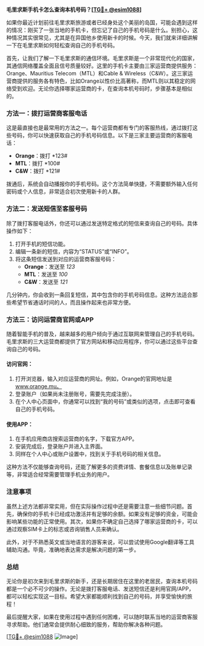 **毛里求斯手机卡怎么查询本机号码？[[TG💪+ @esim1088](https://t.me/s/esim1088)]**

如果你最近计划前往毛里求斯旅游或者已经身处这个美丽的岛国，可能会遇到这样的情况：刚买了一张当地的手机卡，但忘记了自己的手机号码是什么。别担心，这种情况其实很常见，尤其是在异国他乡使用新卡的时候。今天，我们就来详细讲解一下在毛里求斯如何轻松查询自己的手机号码。

首先，让我们了解一下毛里求斯的通信环境。毛里求斯是一个非常现代化的国家，其通信网络覆盖全面且信号质量较好。这里的手机卡主要由三家运营商提供服务：Orange、Mauritius Telecom（MTL）和Cable & Wireless（C&W）。这三家运营商提供的服务各有特色，比如Orange以性价比高著称，而MTL则以其稳定的网络受到欢迎。无论你选择哪家运营商的卡，在查询本机号码时，步骤基本是相似的。

### **方法一：拨打运营商客服电话**
这是最直接也是最常用的方法之一。每个运营商都有专门的客服热线，通过拨打这些号码，你可以快速获取自己的手机号码信息。以下是三家主要运营商的客服电话：

- **Orange**：拨打 *123#
- **MTL**：拨打 *100#
- **C&W**：拨打 *121#

拨通后，系统会自动播报你的手机号码。这个方法简单快捷，不需要额外输入任何密码或个人信息，非常适合初次使用新卡的人群。

### **方法二：发送短信至客服号码**
除了拨打客服电话外，你还可以通过发送特定格式的短信来查询自己的号码。具体操作如下：

1. 打开手机的短信功能。
2. 编辑一条新的短信，内容为“STATUS”或“INFO”。
3. 将这条短信发送到对应的运营商客服号码：
   - **Orange**：发送至 *123*
   - **MTL**：发送至 *100*
   - **C&W**：发送至 *121*

几分钟内，你会收到一条回复短信，其中包含你的手机号码信息。这种方法适合那些希望节省通话时间的人，而且操作起来也非常方便。

### **方法三：访问运营商官网或APP**
随着智能手机的普及，越来越多的用户倾向于通过互联网来管理自己的手机号码。毛里求斯的三大运营商都提供了官方网站和移动应用程序，你可以通过这些平台查询自己的号码。

#### 访问官网：
1. 打开浏览器，输入对应运营商的网址。例如，Orange的官网地址是 www.orange.mu。
2. 登录账户（如果尚未注册账号，需要先完成注册）。
3. 在个人中心页面中，你通常可以找到“我的号码”或类似的选项，点击即可查看自己的手机号码。

#### 使用APP：
1. 在手机应用商店搜索运营商的名字，下载官方APP。
2. 安装完成后，登录账户并进入主界面。
3. 同样在个人中心或账户设置中，找到关于手机号码的相关信息。

这种方法不仅能够查询号码，还能了解更多的资费详情、套餐信息以及账单记录等，非常适合经常需要管理手机业务的用户。

### **注意事项**
虽然上述方法都非常实用，但在实际操作过程中还是需要注意一些细节问题。首先，确保你的手机卡已经成功激活并有足够的余额。如果没有足够的资金，可能会影响某些功能的正常使用。其次，如果你不确定自己选择了哪家运营商的卡，可以通过观察SIM卡上的标志或咨询销售人员来确认。

此外，对于不熟悉英文或当地语言的游客来说，可以尝试使用Google翻译等工具辅助沟通。毕竟，准确地表达需求是解决问题的第一步。

### **总结**
无论你是初次来到毛里求斯的新手，还是长期居住在这里的老居民，查询本机号码都是一个必不可少的操作。无论是拨打客服电话、发送短信还是利用官网/APP，都可以轻松实现这一目标。希望大家都能顺利找到自己的号码，并享受愉快的旅程！

最后提醒大家，如果在使用过程中遇到任何困难，可以随时联系当地的运营商客服寻求帮助。他们通常会提供耐心细致的服务，帮助你解决各种问题。

[[TG💪+ @esim1088](https://t.me/s/esim1088) ![Image](https://i.postimg.cc/4NQfJmqS/Snipaste-2025-05-13-00-14-12.png)]
